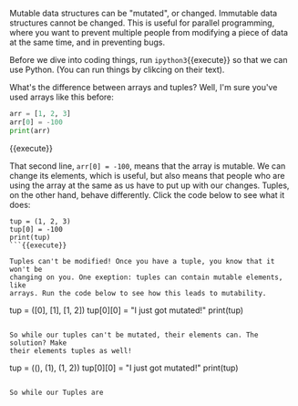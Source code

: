 Mutable data structures can be "mutated", or changed. Immutable data
structures cannot be changed. This is useful for parallel programming, where
you want to prevent multiple people from modifying a piece of data at the same time, and in preventing bugs.

Before we dive into coding things, run `ipython3`{{execute}} so that we can use Python. (You can run things by clikcing on their text).

What's the difference between arrays and tuples? Well, I'm sure you've used arrays like this before:

```python
arr = [1, 2, 3]
arr[0] = -100
print(arr)
```
{{execute}}


That second line, `arr[0] = -100`, means that the array is mutable. We can
change its elements, which is useful, but also means that people who are using
the array at the same as us have to put up with our changes. Tuples, on the
other hand, behave differently. Click the code below to see what it does:

```
tup = (1, 2, 3)
tup[0] = -100
print(tup)
```{{execute}}

Tuples can't be modified! Once you have a tuple, you know that it won't be
changing on you. One exeption: tuples can contain mutable elements, like
arrays. Run the code below to see how this leads to mutability.

```
tup = ([0], [1], [1, 2])
tup[0][0] = "I just got mutated!"
print(tup)
```{{execute}}

So while our tuples can't be mutated, their elements can. The solution? Make
their elements tuples as well!

```
tup = ((), (1), (1, 2))
tup[0][0] = "I just got mutated!"
print(tup)
```{{execute}}

So while our Tuples are
